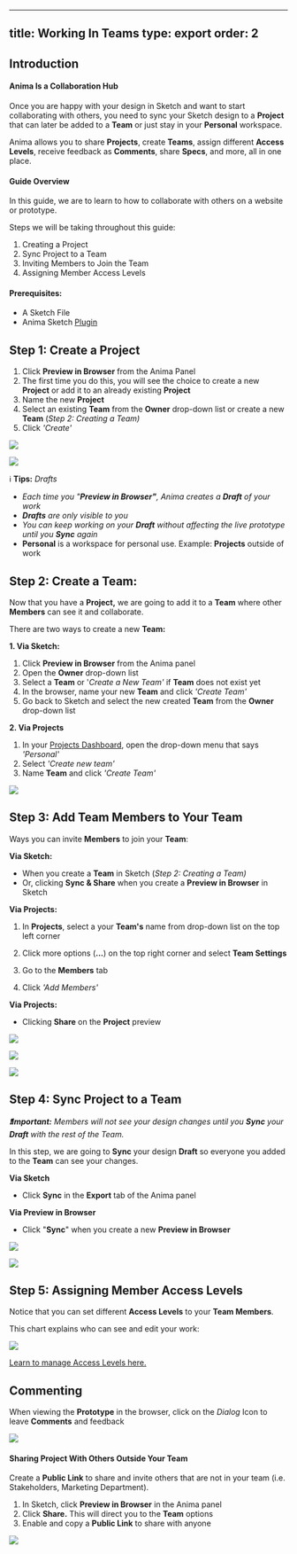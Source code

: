 
---
title: Working In Teams
type: export
order: 2
---
## Introduction

#### Anima Is a Collaboration Hub

Once you are happy with your design in Sketch and want to start collaborating with others, you need to sync your Sketch design to a **Project** that can later be added to a **Team** or just stay in your **Personal** workspace.

Anima allows you to share **Projects**, create **Teams**, assign different **Access Levels**, receive feedback as **Comments**, share **Specs**, and more, all in one place.

#### Guide Overview

In this guide, we are to learn to how to collaborate with others on a website or prototype.
  
Steps we will be taking throughout this guide:

1.  Creating a Project
2.  Sync Project to a Team
3.  Inviting Members to Join the Team
4.  Assigning Member Access Levels

#### Prerequisites:

-   A Sketch File
-   Anima Sketch [Plugin](https://www.animaapp.com/)

## Step 1: Create a Project

1.  Click **Preview in Browser** from the Anima Panel
2.  The first time you do this, you will see the choice to create a new **Project** or add it to an already existing **Project**
3.  Name the new **Project**
4.  Select an existing **Team** from the **Owner** drop-down list or create a new **Team** (_Step 2: Creating a Team)_
5.  Click _'Create'_

![](https://downloads.intercomcdn.com/i/o/97593913/cb56f37afcd3418f30af1a9a/Screen+Shot+2019-01-17+at+11.38.48+AM.png)

![](https://downloads.intercomcdn.com/i/o/97051833/396813738dcde6d51c05a0d0/Screen+Shot+2019-01-15+at+11.44.07+AM.png)

ℹ️ **Tips:** _Drafts_

-   _Each time you "_**_Preview in Browser"_**_, Anima creates a_ **_Draft_** _of your work_
-   **_Drafts_** _are only visible to you_
-   _You can keep working on your_ **_Draft_** _without affecting the live prototype until you_ **_Sync_** _again_
-   **Personal** is a workspace for personal use.  Example: **Projects** outside of work

## Step 2: Create a Team:

Now that you have a **Project,** we are going to add it to a **Team** where other **Members** can see it and collaborate.

There are two ways to create a new **Team:**

**1. Via Sketch:**

1.  Click **Preview in Browser** from the Anima panel
2.  Open the **Owner** drop-down list
3.  Select a **Team** or '_Create a New Team'_ if **Team** does not exist yet
4.  In the browser, name your new **Team** and  click _'Create Team'_
5.  Go back to Sketch and select the new created **Team** from the **Owner** drop-down list

**2. Via Projects**

1.  In your [Projects Dashboard](https://projects.animaapp.com), open the drop-down menu that says _'Personal'_
2.  Select _'Create new team'_
3.  Name **Team** and click _'Create Team'_

![](https://downloads.intercomcdn.com/i/o/97605534/54aa612f6a5e2aee6dd4385d/Screen+Shot+2019-01-17+at+12.11.16+PM.png)

## Step 3: Add Team Members to Your Team

Ways you can invite **Members** to join your **Team**:

**Via Sketch:**

-   When you create a **Team** in Sketch (_Step 2: Creating a Team)_
-   Or, clicking **Sync & Share** when you create a **Preview in Browser** in Sketch

**Via Projects:**

1.  In **Projects**, select a your **Team's** name  from drop-down list on the top left corner  
    
2.  Click more options (**...**) on the top right corner and select **Team Settings**
3.  Go to the **Members** tab
4.  Click _'Add Members'_

**Via Projects:**

-   Clicking **Share** on the **Project** preview

![](https://downloads.intercomcdn.com/i/o/97622360/6b5dd38311b9ca85a5292d5d/Add+Member+Via+Sketch.png)

![](https://downloads.intercomcdn.com/i/o/97623368/7ac8513b14137ccce907667b/Screen+Shot+2019-01-17+at+1.20.12+PM.png)

![](https://downloads.intercomcdn.com/i/o/97629340/325ec5fcac0ea2747a60005f/Screen+Shot+2019-01-17+at+12.19.23+PM.png)

## Step 4: Sync Project to a Team

**_❗️Important:_** _Members will not see your design changes until you_ **_Sync_** _your_ **_Draft_** _with the rest of the Team._

In this step, we are going to **Sync** your design **Draft** so everyone you added to the **Team** can see your changes.

**Via Sketch**

-   Click **Sync** in the **Export** tab of the Anima panel

**Via Preview in Browser**

-   Click "**Sync**"  when you create a new **Preview in Browser**

![](https://downloads.intercomcdn.com/i/o/97630618/84e38976a70e09ba20b19513/Screen+Shot+2019-01-15+at+5.54.08+PM.png)

![](https://downloads.intercomcdn.com/i/o/97632358/d036b8ad116b44487d909988/Screen+Shot+2019-01-17+at+1.58.31+PM.png)

## Step 5: Assigning Member Access Levels

Notice that you can set different **Access Levels** to your **Team Members**.

This chart explains who can see and edit your work:

![](https://downloads.intercomcdn.com/i/o/97414691/56bd41a02ddecc619c8ec7e3/Access+Levels+Chart%402x.png)

[Learn to manage Access Levels here.](http://support.animaapp.com/designer-s-guide-to-anima/manage-access-levels-and-roles-in-a-team)

## Commenting

  When viewing the **Prototype** in the browser, click on the _Dialog_ Icon to leave **Comments** and feedback

![](https://downloads.intercomcdn.com/i/o/97106839/e25a24e000b60816ef40c779/Comment.gif)

#### Sharing Project With Others Outside Your Team

Create a **Public Link** to share and invite others that are not in your team (i.e. Stakeholders, Marketing Department).

1.  In Sketch, click **Preview in Browser** in the Anima panel
2.  Click **Share.** This will direct you to the **Team** options
3.  Enable and copy a **Public Link** to share with anyone

![](https://downloads.intercomcdn.com/i/o/97110805/c9d6739a33a2066b3ad01063/Public+link.gif)
